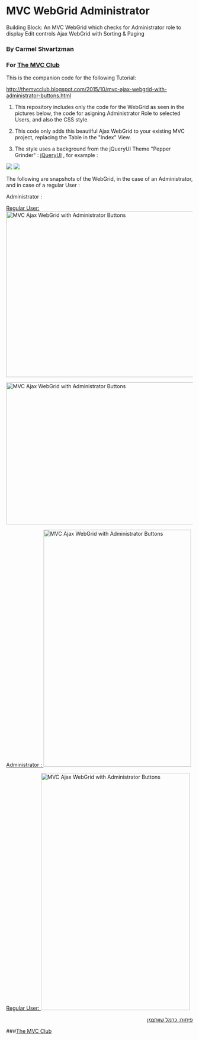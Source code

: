 # MVC WebGrid Administrator
Building Block: An MVC WebGrid which checks for Administrator role to display Edit controls
     Ajax WebGrid with Sorting &amp; Paging


### By Carmel Shvartzman
### For  <a href="http://themvcclub.blogspot.com/"   target="_new"  >The MVC Club</a>
This is the companion code for the following Tutorial:

http://themvcclub.blogspot.com/2015/10/mvc-ajax-webgrid-with-administrator-buttons.html

1) This repository includes only the code for the WebGrid as seen in the pictures below, 
      the code for asigning Administrator Role to selected Users, and also the CSS style.

2) This code only adds this beautiful Ajax WebGrid to your existing MVC project, replacing the Table in the "Index" View.

3) The style uses a background from the jQueryUI Theme "Pepper Grinder" :  <a href="http://jqueryui.com/themeroller/"   target="_self"  >jQueryUI</a> , for example :

<img border="0" src="http://3.bp.blogspot.com/-P1lwC5QUQZ0/ViyasBFshtI/AAAAAAAALqs/tMsyGvNir00/s1600/ui-bg_fine-grain_10_f8f7f6_60x60.png" />
<img border="0" src="http://1.bp.blogspot.com/-qwRZWI4MC4U/ViyasIbWtII/AAAAAAAALqo/rEwdfYXH_-o/s1600/ui-bg_fine-grain_10_eceadf_60x60.png" />

 The following are snapshots of the WebGrid, in the case of an Administrator, and in case of a regular User :

Administrator :
<a href="http://themvcclub.blogspot.com/2015/10/mvc-ajax-webgrid-with-administrator-buttons.html" imageanchor="1" target="_self" style="margin-left: 1em; margin-right: 1em;">


Regular User:
<img alt="MVC Ajax WebGrid with Administrator Buttons" border="0" height="448" src="http://2.bp.blogspot.com/-wV03d-u_NMs/ViygkoaPYGI/AAAAAAAALrE/c2ft825d86M/s640/3.png" width="540" />

<img alt="MVC Ajax WebGrid with Administrator Buttons" border="0" height="384" src="http://1.bp.blogspot.com/-O-jNqru-gsk/ViyglDjwyiI/AAAAAAAALrI/0qMgZ-FW6q0/s640/4.png" width="540" />

Administrator :
<img alt="MVC Ajax WebGrid with Administrator Buttons" border="0" height="640" src="http://3.bp.blogspot.com/-ThXe8rYxVdI/ViyhAa-cn-I/AAAAAAAALrc/3YMLeLt9pxU/s640/2.png" width="398" />

Regular User:
<img alt="MVC Ajax WebGrid with Administrator Buttons" border="0" height="640" src="http://4.bp.blogspot.com/-PHYK6kb8q18/ViygkY5Z9nI/AAAAAAAALrM/76aNR3lkHL8/s640/1.png" width="402" />






<div style="direction: rtl;">
פיתוח: כרמל שוורצמן</div>





</a>

###<a href="http://themvcclub.blogspot.com/"   target="_new"  >The MVC Club</a>
